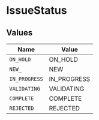 # IssueStatus


## Values

| Name          | Value         |
| ------------- | ------------- |
| `ON_HOLD`     | ON_HOLD       |
| `NEW_`        | NEW           |
| `IN_PROGRESS` | IN_PROGRESS   |
| `VALIDATING`  | VALIDATING    |
| `COMPLETE`    | COMPLETE      |
| `REJECTED`    | REJECTED      |